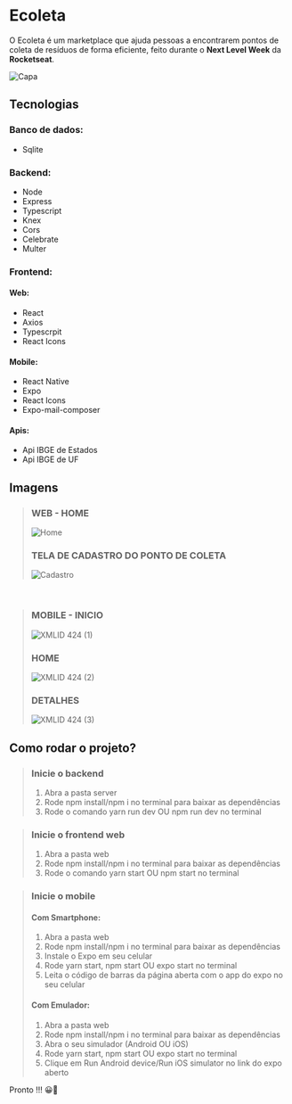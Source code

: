 # Ecoleta
O Ecoleta é um marketplace que ajuda pessoas a encontrarem pontos de coleta de resíduos de forma eficiente, feito durante o **Next Level Week** da **Rocketseat**.

![Capa](https://user-images.githubusercontent.com/56945282/84440559-1e9a6a80-ac32-11ea-856f-742f04af86ab.png)

## Tecnologias <br>
### Banco de dados: 
* Sqlite <br>

### Backend: <br>
* Node <br>
* Express <br>
* Typescript <br>
* Knex <br>
* Cors <br>
* Celebrate <br>
* Multer <br>


### Frontend: 
#### Web: 
* React <br>
* Axios <br>
* Typescrpit <br>
* React Icons <br>

#### Mobile: 
* React Native <br>
* Expo <br>
* React Icons <br>
* Expo-mail-composer <br>

#### Apis: 
* Api IBGE de Estados <br>
* Api IBGE de UF

## Imagens
> ### WEB - HOME
> ![Home](https://user-images.githubusercontent.com/56945282/84449050-30850900-ac44-11ea-960d-fda8b32f6ac4.png)
> ### TELA DE CADASTRO DO PONTO DE COLETA
> ![Cadastro](https://user-images.githubusercontent.com/56945282/84449122-5f02e400-ac44-11ea-961e-85afd665dac4.png)
<br> 

> ### MOBILE - INICIO
> ![XMLID 424 (1)](https://user-images.githubusercontent.com/56945282/84449547-a0e05a00-ac45-11ea-8333-1aa3599b8771.png)
> ### HOME 
> ![XMLID 424 (2)](https://user-images.githubusercontent.com/56945282/84449663-f7e62f00-ac45-11ea-806f-b1b670583945.png)
> ### DETALHES
> ![XMLID 424 (3)](https://user-images.githubusercontent.com/56945282/84449840-70e58680-ac46-11ea-9c9b-1691e76b191f.png)


## Como rodar o projeto?
> ### Inicie o backend
> 1. Abra a pasta server
> 2. Rode npm install/npm i no terminal para baixar as dependências
> 3. Rode o comando yarn run dev OU npm run dev no terminal

> ### Inicie o frontend web 
> 1. Abra a pasta web 
> 2. Rode npm install/npm i no terminal para baixar as dependências
> 3. Rode o comando yarn start OU npm start no terminal

> ### Inicie o mobile
> #### Com Smartphone: 
> 1. Abra a pasta web
> 2. Rode npm install/npm i no terminal para baixar as dependências
> 3. Instale o Expo em seu celular 
> 4. Rode yarn start, npm start OU expo start no terminal
> 5. Leita o código de barras da página aberta com o app do expo no seu celular
>
> #### Com Emulador: 
> 1. Abra a pasta web
> 2. Rode npm install/npm i no terminal para baixar as dependências
> 3. Abra o seu simulador (Android OU iOS)
> 4. Rode yarn start, npm start OU expo start no terminal
> 5. Clique em Run Android device/Run iOS simulator no link do expo aberto

Pronto !!! 😀🎉

